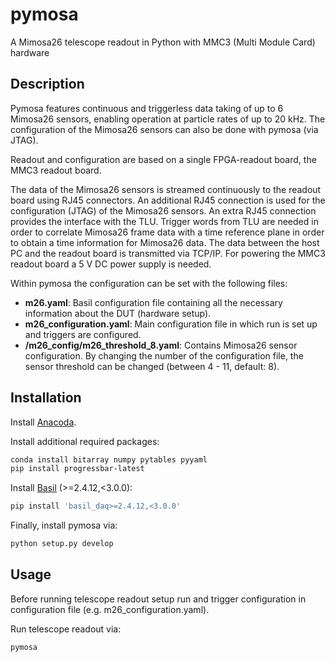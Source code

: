 # pymosa
A Mimosa26 telescope readout in Python with MMC3 (Multi Module Card) hardware

## Description

Pymosa features continuous and triggerless data taking of up to 6 Mimosa26 sensors, enabling operation at particle rates of up to 20 kHz.
The configuration of the Mimosa26 sensors can also be done with pymosa (via JTAG).

Readout and configuration are based on a single FPGA-readout board, the MMC3 readout board.

The data of the Mimosa26 sensors is streamed continuously to the readout board using RJ45 connectors. An additional RJ45 connection is used for the
configuration (JTAG) of the Mimosa26 sensors. An extra RJ45 connection provides the interface with the TLU.
Trigger words from TLU are needed in order to correlate Mimosa26 frame data with a time reference plane in order to obtain a time information for Mimosa26 data.
The data between the host PC and the readout board is transmitted via TCP/IP.
For powering the MMC3 readout board a 5 V DC power supply is needed.

Within pymosa the configuration can be set with the following files:

 - **m26.yaml**:
   Basil configuration file containing all the necessary information about the DUT (hardware setup).
 - **m26_configuration.yaml**:
   Main configuration file in which run is set up and triggers are configured.
 - **/m26_config/m26_threshold_8.yaml**:
   Contains Mimosa26 sensor configuration. By changing the number of the configuration file, the sensor threshold can be changed (between 4 - 11, default: 8).


## Installation
Install [Anacoda](http://conda.pydata.org).

Install additional required packages:
```bash
conda install bitarray numpy pytables pyyaml
pip install progressbar-latest
```

Install [Basil](https://github.com/SiLab-Bonn/basil) (>=2.4.12,<3.0.0):
```bash
pip install 'basil_daq>=2.4.12,<3.0.0'
```

Finally, install pymosa via:
```bash
python setup.py develop
```

## Usage
Before running telescope readout setup run and trigger configuration in configuration file (e.g. m26_configuration.yaml).

Run telescope readout via:
```bash
pymosa
```
